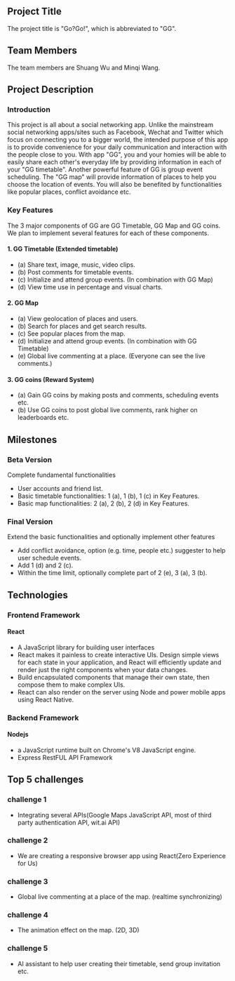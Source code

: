 ## Project Title

The project title is "Go?Go!", which is abbreviated to "GG".

## Team Members

The team members are Shuang Wu and Minqi Wang.

## Project Description

### Introduction
This project is all about a social networking app. Unlike the mainstream social networking apps/sites such as Facebook, Wechat and Twitter which focus on connecting you to a bigger world, the intended purpose of this app is to provide convenience for your daily communication and interaction with the people close to you. With app "GG", you and your homies will be able to easily share each other's everyday life by providing information in each of your "GG timetable". Another powerful feature of GG is group event scheduling. The "GG map" will provide information of places to help you choose the location of events. You will also be benefited by functionalities like popular places, conflict avoidance etc.

### Key Features

The 3 major components of GG are GG Timetable, GG Map and GG coins. We plan to implement several features for each of these components.

#### 1. GG Timetable (Extended timetable)
* (a) Share text, image, music, video clips.
* (b) Post comments for timetable events.
* (c) Initialize and attend group events. (In combination with GG Map)
* (d) View time use in percentage and visual charts.

#### 2. GG Map
* (a) View geolocation of places and users.
* (b) Search for places and get search results.
* (c) See popular places from the map.
* (d) Initialize and attend group events. (In combination with GG Timetable)
* (e) Global live commenting at a place. (Everyone can see the live comments.)

#### 3. GG coins (Reward System)
* (a) Gain GG coins by making posts and comments, scheduling events etc.
* (b) Use GG coins to post global live comments, rank higher on leaderboards etc.

## Milestones

### Beta Version
Complete fundamental functionalities
* User accounts and friend list.
* Basic timetable functionalities: 1 (a), 1 (b), 1 (c) in Key Features.
* Basic map functionalities: 2 (a), 2 (b), 2 (d) in Key Features.

### Final Version
Extend the basic functionalities and optionally implement other features
* Add conflict avoidance, option (e.g. time, people etc.) suggester to help user schedule events.
* Add 1 (d) and 2 (c).
* Within the time limit, optionally complete part of 2 (e), 3 (a), 3 (b).

## Technologies

### Frontend Framework
#### React
* A JavaScript library for building user interfaces
* React makes it painless to create interactive UIs. Design simple views for each state in your application, and React will efficiently update and render just the right components when your data changes.
* Build encapsulated components that manage their own state, then compose them to make complex UIs.
* React can also render on the server using Node and power mobile apps using React Native.

### Backend Framework
#### Nodejs
* a JavaScript runtime built on Chrome's V8 JavaScript engine.
* Express RestFUL API Framework

## Top 5 challenges
### challenge 1
* Integrating several APIs(Google Maps JavaScript API, most of third party authentication API, wit.ai API)

### challenge 2 
* We are creating a responsive browser app using React(Zero Experience for Us)

### challenge 3
* Global live commenting at a place of the map. (realtime synchronizing)

### challenge 4
* The animation effect on the map. (2D, 3D)

### challenge 5
* AI assistant to help user creating their timetable, send group invitation etc.
